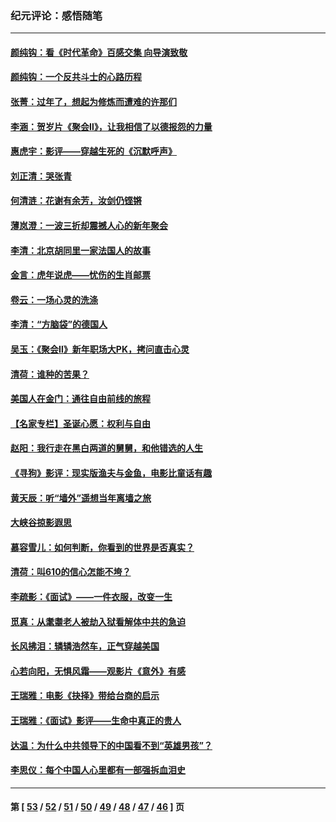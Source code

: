 ### 纪元评论：感悟随笔
---
#### [颜纯钩：看《时代革命》百感交集 向导演致敬](../../pages/nsc1035/n13574843.md) 
#### [颜纯钩﻿：一个反共斗士的心路历程](../../pages/nsc1035/n13553725.md) 
#### [张菁：过年了，想起为修炼而遭难的许那们](../../pages/nsc1035/n13543871.md) 
#### [李涵：贺岁片《聚会Ⅱ》，让我相信了以德报怨的力量](../../pages/nsc1035/n13530032.md) 
#### [惠虎宇：影评——穿越生死的《沉默呼声》](../../pages/nsc1035/n13516514.md) 
#### [刘正清：哭张青](../../pages/nsc1035/n13509328.md) 
#### [何清涟：花谢有余芳，汝剑仍铿锵](../../pages/nsc1035/n13507378.md) 
#### [薄岚澄：一波三折却震撼人心的新年聚会](../../pages/nsc1035/n13506511.md) 
#### [李清：北京胡同里一家法国人的故事](../../pages/nsc1035/n13502266.md) 
#### [金言：虎年说虎——忧伤的生肖邮票](../../pages/nsc1035/n13500542.md) 
#### [卷云：一场心灵的洗涤](../../pages/nsc1035/n13499041.md) 
#### [李清：“方脑袋”的德国人](../../pages/nsc1035/n13486826.md) 
#### [吴玉：《聚会Ⅱ》新年职场大PK，拷问直击心灵](../../pages/nsc1035/n13482329.md) 
#### [清荷：谁种的苦果？](../../pages/nsc1035/n13470084.md) 
#### [美国人在金门：通往自由前线的旅程](../../pages/nsc1035/n13453438.md) 
#### [【名家专栏】圣诞心愿：权利与自由](../../pages/nsc1035/n13453241.md) 
#### [赵阳：我行走在黑白两道的舅舅，和他错选的人生](../../pages/nsc1035/n13438837.md) 
#### [《寻狗》影评：现实版渔夫与金鱼，电影比童话有趣](../../pages/nsc1035/n13389805.md) 
#### [黄天辰：听“墙外”遥想当年离墙之旅](../../pages/nsc1035/n13377229.md) 
#### [大峡谷掠影遐思](../../pages/nsc1035/n13354743.md) 
#### [慕容雪儿：如何判断，你看到的世界是否真实？](../../pages/nsc1035/n13332569.md) 
#### [清荷：叫610的信心怎能不垮？](../../pages/nsc1035/n13304848.md) 
#### [李疏影：《面试》——一件衣服，改变一生](../../pages/nsc1035/n13292494.md) 
#### [觅真：从耄耋老人被劫入狱看解体中共的急迫](../../pages/nsc1035/n13284545.md) 
#### [长风拂泪：辚辚浩然车，正气穿越美国](../../pages/nsc1035/n13284280.md) 
#### [心若向阳，无惧风霜——观影片《意外》有感](../../pages/nsc1035/n13275318.md) 
#### [王瑞雅：电影《抉择》带给台商的启示](../../pages/nsc1035/n13274064.md) 
#### [王瑞雅：《面试》影评——生命中真正的贵人](../../pages/nsc1035/n13260528.md) 
#### [达温：为什么中共领导下的中国看不到“英雄男孩”？](../../pages/nsc1035/n13257099.md) 
#### [李思仪：每个中国人心里都有一部强拆血泪史](../../pages/nsc1035/n13249632.md) 

---
#### 第 [ [53](./53.md) / [52](./52.md) / [51](./51.md) / [50](./50.md) / [49](./49.md) / [48](./48.md) / [47](./47.md) / [46](./46.md) ] 页
